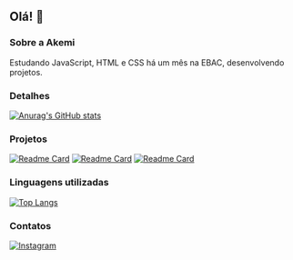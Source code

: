 ## Olá! 👋

### Sobre a Akemi
Estudando JavaScript, HTML e CSS há um mês na EBAC, desenvolvendo projetos.

### Detalhes

[![Anurag's GitHub stats](https://github-readme-stats.vercel.app/api?username=akemigabi&show_icons=true&theme=dark)](https://github.com/anuraghazra/github-readme-stats)

### Projetos

[![Readme Card](https://github-readme-stats.vercel.app/api/pin?username=akemigabi&repo=akemigabi.github.io&theme=dark)](https://github.com/anuraghazra/github-readme-stats)
[![Readme Card](https://github-readme-stats.vercel.app/api/pin?username=akemigabi&repo=Historia&theme=dark)](https://github.com/anuraghazra/github-readme-stats)
[![Readme Card](https://github-readme-stats.vercel.app/api/pin?username=akemigabi&repo=ReservaDurmaBem&theme=dark)](https://github.com/anuraghazra/github-readme-stats)

### Linguagens utilizadas

[![Top Langs](https://github-readme-stats.vercel.app/api/top-langs?username=akemigabi&layout=compact)](https://github.com/anuraghazra/github-readme-stats)

### Contatos

[![Instagram](https://img.shields.io/badge/Instagram-E4405F?style=for-the-badge&logo=instagram&logoColor=white)](https://www.instagram.com/casta_nheiraa/)


